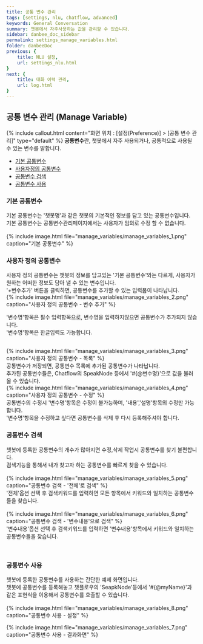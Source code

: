 ```yaml
---
title: 공통 변수 관리
tags: [settings, nlu, chatflow, advanced]
keywords: General Conversation
summary: 챗봇에서 자주사용하는 값을 관리할 수 있습니다.
sidebar: danbee_doc_sidebar
permalink: settings_manage_variables.html
folder: danbeeDoc
previous: {
    title: NLU 설정,
    url: settings_nlu.html
}
next: {
    title: 대화 이력 관리,
    url: log.html
}
---
```


## 공통 변수 관리 (Manage Variable)
 {% include callout.html content="화면 위치 : [설정(Preference)] > [공통 변수 관리]" type="default" %}
**공통변수**란, 챗봇에서 자주 사용되거나, 공통적으로 사용될 수 있는 변수를 말합니다.<br/>

- [기본 공통변수](settings_manage_variables.html#기본-공통변수)
- [사용자정의 공통변수](settings_manage_variables.html#사용자-정의-공통변수)
- [공통변수 검색](settings_manage_variables.html#공통변수-검색)
- [공통변수 사용](settings_manage_variables.html#공통변수-사용)

### 기본 공통변수
기본 공통변수는 '챗봇명'과 같은 챗봇의 기본적인 정보를 담고 있는 공통변수입니다. <br/>
기본 공통변수는 공통변수관리페이지에서는 사용자가 임의로 수정 할 수 없습니다.  
<br/>
{% include image.html file="manage_variables/manage_variables_1.png"  caption="기본 공통변수" %}
<br/>

### 사용자 정의 공통변수
사용자 정의 공통변수는 챗봇의 정보를 담고있는 '기본 공통변수'와는 다르게, 사용자가 원하는 어떠한 정보도 담아 낼 수 있는 변수입니다. <br/>
'+변수추가' 버튼을 클릭하면, 공통변수를 추가할 수 있는 입력폼이 나타납니다.
<br/>
{% include image.html file="manage_variables/manage_variables_2.png"  caption="사용자 정의 공통변수 - 변수 추가" %}
<br/>

'변수명'항목은 필수 입력항목으로, 변수명을 입력하지않으면 공통변수가 추가되지 않습니다.<br/>
'변수명'항목은 한글입력도 가능합니다.<br/>

<br/>
{% include image.html file="manage_variables/manage_variables_3.png"  caption="사용자 정의 공통변수 - 목록" %}
<br/>
공통변수가 저장되면, 공통변수 목록에 추가된 공통변수가 나타납니다. <br/> 
추가된 공통변수들은, Chatflow의 SpeakNode 등에서 '#{@변수명}'으로 값을 불러올 수 있습니다.

<br/>
{% include image.html file="manage_variables/manage_variables_4.png"  caption="사용자 정의 공통변수 - 수정" %}
<br/>
공통변수의 수정시 '변수명'항목은 수정이 불가능하며, '내용','설명'항목의 수정만 가능합니다.<br/>
'변수명'항목을 수정하고 싶다면 공통변수를 삭제 후 다시 등록해주셔야 합니다.


<br/>

### 공통변수 검색
챗봇에 등록한 공통변수의 개수가 많아지면 수정,삭제 작업시 공통변수를 찾기 불편합니다.<br/>
검색기능을 통해서 내가 찾고자 하는 공통변수를 빠르게 찾을 수 있습니다.<br/>
<br/>
{% include image.html file="manage_variables/manage_variables_5.png"  caption="공통변수 검색 - '전체'로 검색" %}
<br/>
'전체'옵션 선택 후 검색키워드를 입력하면 모든 항목에서 키워드와 일치하는 공통변수들을 찾습니다.<br/>
<br/>
{% include image.html file="manage_variables/manage_variables_6.png"  caption="공통변수 검색 - '변수내용'으로 검색" %}
<br/>
'변수내용'옵션 선택 후 검색키워드를 입력하면 '변수내용'항목에서 키워드와 일치하는 공통변수들을 찾습니다.

<br/>

### 공통변수 사용
챗봇에 등록한 공통변수를 사용하는 간단한 예제 화면입니다. <br/>
챗봇에 공통변수를 등록해놓고 챗플로우의 'SeapkNode'등에서 '#{@myName}'과 같은 표현식을 이용해서 공통변수를 호출할 수 있습니다.<br/><br/>
{% include image.html file="manage_variables/manage_variables_8.png"  caption="공통변수 사용 - 설정" %}

{% include image.html file="manage_variables/manage_variables_7.png"  caption="공통변수 사용 - 결과화면" %}
<br/>
